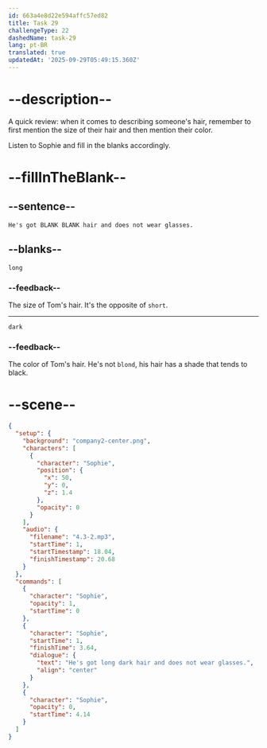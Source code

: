 ```yaml
---
id: 663a4e8d22e594affc57ed82
title: Task 29
challengeType: 22
dashedName: task-29
lang: pt-BR
translated: true
updatedAt: '2025-09-29T05:49:15.360Z'
---
```


<!-- (Audio) Sophie: He's got long dark hair and does not wear glasses. -->

# --description--

A quick review: when it comes to describing someone's hair, remember to first mention the size of their hair and then mention their color.

Listen to Sophie and fill in the blanks accordingly.

# --fillInTheBlank--

## --sentence--

`He's got BLANK BLANK hair and does not wear glasses.`

## --blanks--

`long`

### --feedback--

The size of Tom's hair. It's the opposite of `short`.

---

`dark`

### --feedback--

The color of Tom's hair. He's not `blond`, his hair has a shade that tends to black.

# --scene--

```json
{
  "setup": {
    "background": "company2-center.png",
    "characters": [
      {
        "character": "Sophie",
        "position": {
          "x": 50,
          "y": 0,
          "z": 1.4
        },
        "opacity": 0
      }
    ],
    "audio": {
      "filename": "4.3-2.mp3",
      "startTime": 1,
      "startTimestamp": 18.04,
      "finishTimestamp": 20.68
    }
  },
  "commands": [
    {
      "character": "Sophie",
      "opacity": 1,
      "startTime": 0
    },
    {
      "character": "Sophie",
      "startTime": 1,
      "finishTime": 3.64,
      "dialogue": {
        "text": "He's got long dark hair and does not wear glasses.",
        "align": "center"
      }
    },
    {
      "character": "Sophie",
      "opacity": 0,
      "startTime": 4.14
    }
  ]
}
```
